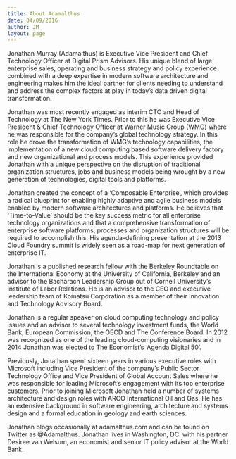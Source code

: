 ```yaml
---
title: About Adamalthus
date: 04/09/2016
author: JM
layout: page
---
```

Jonathan Murray (Adamalthus) is Executive Vice President and Chief Technology Officer at Digital Prism Advisors. His unique blend of large enterprise sales, operating and business strategy and policy experience combined with a deep expertise in modern software architecture and engineering makes him the ideal partner for clients needing to understand and address the complex factors at play in today’s data driven digital transformation.

Jonathan was most recently engaged as interim CTO and Head of Technology at The New York Times. Prior to this he was Executive Vice President & Chief Technology Officer at Warner Music Group (WMG) where he was responsible for the company’s global technology strategy. In this role he drove the transformation of WMG’s technology capabilities, the implementation of a new cloud computing based software delivery factory and new organizational and process models. This experience provided Jonathan with a unique perspective on the disruption of traditional organization structures, jobs and business models being wrought by a new generation of technologies, digital tools and platforms.

Jonathan created the concept of a ‘Composable Enterprise’, which provides a radical blueprint for enabling highly adaptive and agile business models enabled by modern software architectures and platforms. He believes that ‘Time-to-Value’ should be the key success metric for all enterprise technology organizations and that a comprehensive transformation of enterprise software platforms, processes and organization structures will be required to accomplish this. His agenda-defining presentation at the 2013 Cloud Foundry summit is widely seen as a road-map for next generation of enterprise IT.

Jonathan is a published research fellow with the Berkeley Roundtable on the International Economy at the University of California, Berkeley and an advisor to the Bacharach Leadership Group out of Cornell University’s Institute of Labor Relations. He is an advisor to the CEO and executive leadership team of Komatsu Corporation as a member of their Innovation and Technology Advisory Board.

Jonathan is a regular speaker on cloud computing technology and policy issues and an advisor to several technology investment funds, the World Bank, European Commission, the OECD and The Conference Board. In 2012 was recognized as one of the leading cloud-computing visionaries and in 2014 Jonathan was elected to The Economist’s ‘Agenda Digital 50’.

Previously, Jonathan spent sixteen years in various executive roles with Microsoft including Vice President of the company’s Public Sector Technology Office and Vice President of Global Account Sales where he was responsible for leading Microsoft’s engagement with its top enterprise customers. Prior to joining Microsoft Jonathan held a number of systems architecture and design roles with ARCO International Oil and Gas. He has an extensive background in software engineering, architecture and systems design and a formal education in geology and earth sciences.

Jonathan blogs occasionally at adamalthus.com and can be found on Twitter as @Adamalthus. Jonathan lives in Washington, DC. with his partner Desiree van Welsum, an economist and senior IT policy advisor at the World Bank.
